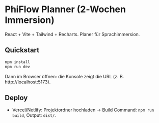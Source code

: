 # PhiFlow Planner (2‑Wochen Immersion)

React + Vite + Tailwind + Recharts. Planer für Sprachimmersion.

## Quickstart

```bash
npm install
npm run dev
```

Dann im Browser öffnen: die Konsole zeigt die URL (z. B. http://localhost:5173).

## Deploy
- Vercel/Netlify: Projektordner hochladen → Build Command: `npm run build`, Output: `dist/`.


